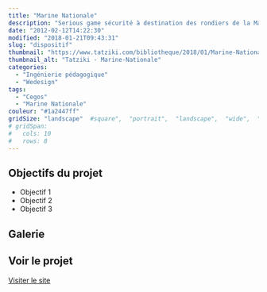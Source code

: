 ```yaml
---
title: "Marine Nationale"
description: "Serious game sécurité à destination des rondiers de la Marine nationale"
date: "2012-02-12T14:22:30"
modified: "2018-01-21T09:43:31"
slug: "dispositif"
thumbnail: "https://www.tatziki.com/bibliotheque/2018/01/Marine-NationaleRondier01-1.jpg"
thumbnail_alt: "Tatziki - Marine-Nationale"
categories:
  - "Ingénierie pédagogique"
  - "Wedesign"
tags:
  - "Cegos"
  - "Marine Nationale"
couleur: "#1a2447ff"
gridSize: "landscape"  #square",  "portrait",  "landscape",  "wide",  "tall",  "feat",  "mini",
# gridSpan:
#   cols: 10
#   rows: 8
---
```


## Objectifs du projet

<!-- TODO: Ajouter les objectifs depuis ACF -->
- Objectif 1
- Objectif 2
- Objectif 3

## Galerie

<!-- TODO: Ajouter les images du projet -->

## Voir le projet

[Visiter le site](https://www.tatziki.com/dispositif/)
